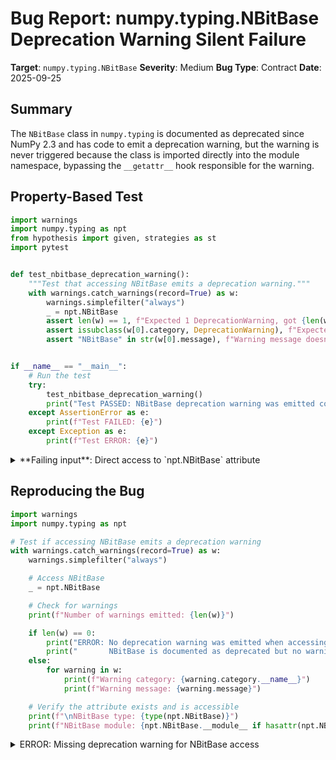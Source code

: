 # Bug Report: numpy.typing.NBitBase Deprecation Warning Silent Failure

**Target**: `numpy.typing.NBitBase`
**Severity**: Medium
**Bug Type**: Contract
**Date**: 2025-09-25

## Summary

The `NBitBase` class in `numpy.typing` is documented as deprecated since NumPy 2.3 and has code to emit a deprecation warning, but the warning is never triggered because the class is imported directly into the module namespace, bypassing the `__getattr__` hook responsible for the warning.

## Property-Based Test

```python
import warnings
import numpy.typing as npt
from hypothesis import given, strategies as st
import pytest


def test_nbitbase_deprecation_warning():
    """Test that accessing NBitBase emits a deprecation warning."""
    with warnings.catch_warnings(record=True) as w:
        warnings.simplefilter("always")
        _ = npt.NBitBase
        assert len(w) == 1, f"Expected 1 DeprecationWarning, got {len(w)} warnings"
        assert issubclass(w[0].category, DeprecationWarning), f"Expected DeprecationWarning, got {w[0].category}"
        assert "NBitBase" in str(w[0].message), f"Warning message doesn't mention NBitBase: {w[0].message}"


if __name__ == "__main__":
    # Run the test
    try:
        test_nbitbase_deprecation_warning()
        print("Test PASSED: NBitBase deprecation warning was emitted correctly")
    except AssertionError as e:
        print(f"Test FAILED: {e}")
    except Exception as e:
        print(f"Test ERROR: {e}")
```

<details>

<summary>
**Failing input**: Direct access to `npt.NBitBase` attribute
</summary>
```
Test FAILED: Expected 1 DeprecationWarning, got 0 warnings
```
</details>

## Reproducing the Bug

```python
import warnings
import numpy.typing as npt

# Test if accessing NBitBase emits a deprecation warning
with warnings.catch_warnings(record=True) as w:
    warnings.simplefilter("always")

    # Access NBitBase
    _ = npt.NBitBase

    # Check for warnings
    print(f"Number of warnings emitted: {len(w)}")

    if len(w) == 0:
        print("ERROR: No deprecation warning was emitted when accessing NBitBase!")
        print("       NBitBase is documented as deprecated but no warning appears.")
    else:
        for warning in w:
            print(f"Warning category: {warning.category.__name__}")
            print(f"Warning message: {warning.message}")

    # Verify the attribute exists and is accessible
    print(f"\nNBitBase type: {type(npt.NBitBase)}")
    print(f"NBitBase module: {npt.NBitBase.__module__ if hasattr(npt.NBitBase, '__module__') else 'N/A'}")
```

<details>

<summary>
ERROR: Missing deprecation warning for NBitBase access
</summary>
```
Number of warnings emitted: 0
ERROR: No deprecation warning was emitted when accessing NBitBase!
       NBitBase is documented as deprecated but no warning appears.

NBitBase type: <class 'type'>
NBitBase module: numpy.typing
```
</details>

## Why This Is A Bug

This violates the documented deprecation contract and the explicit intent in the code. The numpy.typing module contains a `__getattr__` function (lines 172-184) specifically designed to emit a deprecation warning when NBitBase is accessed:

```python
def __getattr__(name: str):
    if name == "NBitBase":
        import warnings
        warnings.warn(
            "`NBitBase` is deprecated and will be removed from numpy.typing in the "
            "future. Use `@typing.overload` or a `TypeVar` with a scalar-type as upper "
            "bound, instead. (deprecated in NumPy 2.3)",
            DeprecationWarning,
            stacklevel=2,
        )
        return NBitBase
```

However, this warning mechanism is completely bypassed because at line 160, NBitBase is imported directly into the module namespace:

```python
from numpy._typing import ArrayLike, DTypeLike, NBitBase, NDArray
```

When Python's attribute lookup finds `NBitBase` already exists in the module's `globals()`, it returns it immediately without ever calling `__getattr__`. This means users receive no warning about using deprecated functionality, preventing them from migrating their code before NBitBase is removed in a future version.

## Relevant Context

- **NumPy 2.3.0 Release Notes**: NBitBase was officially deprecated in NumPy 2.3.0 (https://numpy.org/doc/stable/release/2.3.0-notes.html)
- **Documentation**: The official NumPy documentation at https://numpy.org/doc/stable/reference/typing.html states "Deprecated since version 2.3"
- **Impact**: All users of NBitBase will continue using deprecated code without any warning, potentially leading to broken code when NBitBase is removed
- **Python Behavior**: Python's `__getattr__` is only called when normal attribute lookup fails. Since NBitBase exists in the module namespace, `__getattr__` is never invoked

## Proposed Fix

Remove NBitBase from the direct import and ensure it's only accessible through the `__getattr__` mechanism:

```diff
--- a/numpy/typing/__init__.py
+++ b/numpy/typing/__init__.py
@@ -157,7 +157,7 @@

 # pyright: reportDeprecated=false

-from numpy._typing import ArrayLike, DTypeLike, NBitBase, NDArray
+from numpy._typing import ArrayLike, DTypeLike, NDArray

 __all__ = ["ArrayLike", "DTypeLike", "NBitBase", "NDArray"]

@@ -178,6 +178,7 @@ def __getattr__(name: str):
             DeprecationWarning,
             stacklevel=2,
         )
+        from numpy._typing import NBitBase
         return NBitBase

     if name in __DIR_SET:
```